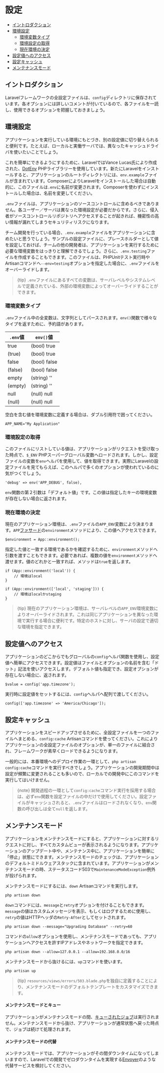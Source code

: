 # 設定

- [イントロダクション](#introduction)
- [環境設定](#environment-configuration)
    - [環境変数タイプ](#environment-variable-types)
    - [環境設定の取得](#retrieving-environment-configuration)
    - [現在環境の決定](#determining-the-current-environment)
- [設定値へのアクセス](#accessing-configuration-values)
- [設定キャッシュ](#configuration-caching)
- [メンテナンスモード](#maintenance-mode)

<a name="introduction"></a>
## イントロダクション

Laravelフレームワークの全設定ファイルは、`config`ディレクトリに保存されています。各オプションには詳しいコメントが付いているので、各ファイルを一読し、使用できるオプションを把握しておきましょう。

<a name="environment-configuration"></a>
## 環境設定

アプリケーションを実行している環境にもとづき、別の設定値に切り替えられると便利です。たとえば、ローカルと実働サーバでは、異なったキャッシュドライバを使いたいことでしょう。

これを簡単にできるようにするために、LaravelではVance Lucas氏により作成された、[DotEnv](https://github.com/vlucas/phpdotenv) PHPライブラリーを使用しています。新たにLaravelをインストールすると、アプリケーションのルートディレクトリには、`env.example`ファイルが含まれています。ComposerによりLaravelをインストールした場合は自動的に、このファイルは`.env`に名前が変更されます。Composerを使わずにインストールした場合は、名前を変更してください。

`.env`ファイルは、アプリケーションのソースコントロールに含めるべきでありません。各ユーザー／サーバは異なった環境設定が必要だからです。さらに、侵入者がソースコントロールリポジトリへアクセスすることが起きれば、機密性の高い情報が漏れてしまうセキュリティリスクになります。

チーム開発を行っている場合、`.env.example`ファイルをアプリケーションに含めたいと思うでしょう。サンプルの設定ファイルに、プレースホルダーとして値を設定しておけば、チームの他の開発者は、アプリケーションを実行するために必要な環境変数をはっきりと理解できるでしょう。さらに、`.env.testing`ファイルを作成することもできます。このファイルは、PHPUnitテスト実行時やArtisanコマンドへ`--env=testing`オプションを指定した場合に、`.env`ファイルをオーバーライドします。

> {tip} `.env`ファイルにあるすべての変数は、サーバレベルやシステムレベルで定義されている、外部の環境変数によってオーバーライドすることができます。

<a name="environment-variable-types"></a>
### 環境変数タイプ

`.env`ファイル中の全変数は、文字列としてパースされます。`env()`関数で様々なタイプを返すために、予約語があります。

`.env`値  | `env()`値
------------- | -------------
true | (bool) true
(true) | (bool) true
false | (bool) false
(false) | (bool) false
empty | (string) ''
(empty) | (string) ''
null | (null) null
(null) | (null) null

空白を含む値を環境変数に定義する場合は、ダブル引用符で囲ってください。

    APP_NAME="My Application"

<a name="retrieving-environment-configuration"></a>
### 環境設定の取得

このファイルにリストしている値は、アプリケーションがリクエストを受け取った時点で、`$_ENV` PHPスーパーグローバル変数へロードされます。しかし、設定ファイルの変数を`env`ヘルパを使用して、値を取得できます。実際にLaravelの設定ファイルを見てもらえば、このヘルパで多くのオプションが使われているのに気がつくでしょう。

    'debug' => env('APP_DEBUG', false),

`env`関数の第２引数は「デフォルト値」です。この値は指定したキーの環境変数が存在しない場合に返されます。

<a name="determining-the-current-environment"></a>
### 現在環境の決定

現在のアプリケーション環境は、`.env`ファイルの`APP_ENV`変数により決まります。`APP`[ファサード](/docs/{{version}}/facades)の`environment`メソッドにより、この値へアクセスできます。

    $environment = App::environment();

指定した値と一致する環境であるかを確認するために、`environment`メソッドへ引数を渡すこともできます。必要であれば、複数の値を`environment`メソッドへ渡せます。値のどれかと一致すれば、メソッドは`true`を返します。

    if (App::environment('local')) {
        // 環境はlocal
    }

    if (App::environment(['local', 'staging'])) {
        // 環境はlocalかstaging
    }

> {tip} 現在のアプリケーション環境は、サーバレベルの`APP_ENV`環境変数によりオーバーライドされます。これは同じアプリケーションを異なった環境で実行する場合に便利です。特定のホストに対し、サーバの設定で適切な環境を指定できます。

<a name="accessing-configuration-values"></a>
## 設定値へのアクセス

アプリケーションのどこからでもグローバルの`config`ヘルパ関数を使用し、設定値へ簡単にアクセスできます。設定値はファイルとオプションの名前を含む「ドット」記法を使いアクセスします。デフォルト値も指定でき、設定オプションが存在しない場合に、返されます。

    $value = config('app.timezone');

実行時に設定値をセットするには、`config`ヘルパへ配列で渡してください。

    config(['app.timezone' => 'America/Chicago']);

<a name="configuration-caching"></a>
## 設定キャッシュ

アプリケーションをスピードアップさせるために、全設定ファイルを一つのファイルへまとめる、`config:cache` Artisanコマンドを使ってください。これによりアプリケーションの全設定ファイルのオプションが、単一のファイルに結合され、フレームワークが素早くロードできるようになります。

一般的には、本番環境へのデプロイ作業の一環として、`php artisan config:cache`コマンドを実行すべきでしょう。アプリケーションの開発期間中は設定が頻繁に変更されることも多いので、ローカルでの開発中にこのコマンドを実行してはいけません。

> {note} 開発過程の一環として`config:cache`コマンド実行を採用する場合は、必ず`env`関数を設定ファイルの中だけで使用してください。設定ファイルがキャッシュされると、`.env`ファイルはロードされなくなり、`env`関数の呼び出しは全て`null`を返します。

<a name="maintenance-mode"></a>
## メンテナンスモード

アプリケーションをメンテナンスモードにすると、アプリケーションに対するリクエストに対し、すべてカスタムビューが表示されるようになります。アプリケーションのアップデート中や、メンテナンス中に、アプリケーションを簡単に「停止」状態にできます。メンテナンスモードのチェックは、アプリケーションのデフォルトミドルウェアスタックに含まれています。アプリケーションがメンテナンスモードの時、ステータスコード503で`MaintenanceModeException`例外が投げられます。

メンテナンスモードにするには、`down` Artisanコマンドを実行します。

    php artisan down

`down`コマンドには、`message`と`retry`オプションを付けることもできます。`message`の値はカスタムメッセージを表示、もしくはログするために使用し、`retry`の値はHTTPヘッダの`Retry-After`としてセットされます。

    php artisan down --message="Upgrading Database" --retry=60

コマンドの`allow`オプションを使用し、メンテナンスモードであっても、アプリケーションへアクセスを許すIPアドレスやネットワークを指定できます。

    php artisan down --allow=127.0.0.1 --allow=192.168.0.0/16

メンテナンスモードから抜けるには、`up`コマンドを使います。

    php artisan up

> {tip} `resources/views/errors/503.blade.php`を独自に定義することにより、メンテナンスモードのデフォルトテンプレートをカスタマイズできます。

#### メンテナンスモードとキュー

アプリケーションがメンテナンスモードの間、[キューされたジョブ](/docs/{{version}}/queues)は実行されません。メンテナンスモードから抜け、アプリケーションが通常状態へ戻った時点で、ジョブは続けて処理されます。

#### メンテナンスモードの代替

メンテナンスモードでは、アプリケーションがその間ダウンタイムになってしまいますので、Laravelでの開発でゼロダウンタイムを実現する[Envoyer](https://envoyer.io)のような代替サービスを検討してください。
